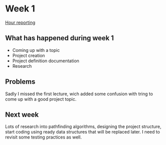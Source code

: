# Week 1

[Hour reporting](https://github.com/synesteesia/tira-harjoitustyo/blob/master/dokumentaatio/viikkoraportit/Hour_reporting.md)

## What has happened during week 1

* Coming up with a topic
* Project creation
* Project definition documentation
* Research


## Problems

Sadly I missed the first lecture, 
wich added some confusion with tring to come up with a good project topic.

## Next week

Lots of research into pathfinding algorithms, 
designing the project structure, 
start coding using ready data structures that will be replaced later.
I need to revisit some testing practices as well.

